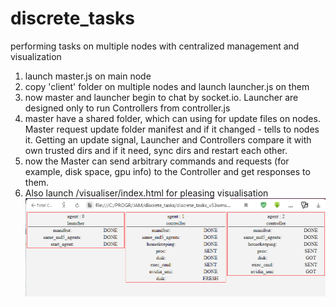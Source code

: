 # discrete_tasks
performing tasks on multiple nodes with centralized management and visualization
1) launch master.js on main node
2) copy 'client' folder on multiple nodes and launch launcher.js on them
3) now master and launcher begin to chat by socket.io. Launcher are designed only to run Controllers from controller.js
4) master have a shared folder, which can using for update files on nodes. 
   Master request update folder manifest and if it changed - tells to nodes it.
   Getting an update signal, Launcher and Controllers compare it with own trusted dirs and if it need, sync dirs and restart each other.
5) now the Master can send arbitrary commands and requests (for example, disk space, gpu info) to the Controller and get responses to them.
6) Also launch /visualiser/index.html for pleasing visualisation
![Иллюстрация к проекту](https://github.com/s-afanasiev/discrete_tasks/raw/master/discrete_tasks_visualization.png)
